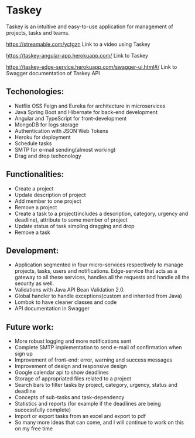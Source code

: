 # Taskey 

Taskey is an intuitive and easy-to-use application for management of projects, tasks and teams.

https://streamable.com/yctgzn Link to a video using Taskey

https://taskey-angular-app.herokuapp.com/ Link to Taskey

https://taskey-edge-service.herokuapp.com/swagger-ui.html#/ Link to Swagger documentation of Taskey API

## Techonologies:

- Netflix OSS Feign and Eureka for architecture in microservices
- Java Spring Boot and Hibernate for back-end development
- Angular and TypeScript for front-development
- MongoDB for logs storage
- Authentication with JSON Web Tokens
- Heroku for deployment
- Schedule tasks
- SMTP for e-mail sending(almost working)
- Drag and drop techonology

## Functionalities:

- Create a project 
- Update description of project
- Add member to one project
- Remove a project
- Create a task to a project(includes a description, category, urgency and deadline), attribute to some member of project
- Update status of task simpling dragging and drop
- Remove a task

## Development:

- Application segmented in four micro-services respectively to manage projects, tasks, users and notifications. Edge-service that acts as a gateway to all these services, handles all the requests and handle all the security as well. 
- Validations with Java API Bean Validation 2.0.
- Global handler to handle exceptions(custom and inherited from Java)
- Lombok to have cleaner classes and code
- API documentation in Swagger

## Future work:

- More robust logging and more notifications sent
- Complete SMTP implementation to send e-mail of confirmation when sign up
- Improvement of front-end: error, warning and success messages
- Improvement of design and responsive design
- Google calendar api to show deadlines
- Storage of appropriated files related to a project
- Search bars to filter tasks by project, category, urgency, status and deadline
- Concepts of sub-tasks and task-dependency
- Statistics and reports (for example if the deadlines are being successfully complete)
- Import or export tasks from an excel and export to pdf
- So many more ideas that can come, and I will continue to work on this on my free time

